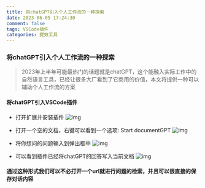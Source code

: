 ```yaml
---
title: 将chatGPT引入个人工作流的一种探索
date: 2023-06-05 17:24:30
comment: false
tags: VSCode插件
categories: 提效工具
---
```


### 将chatGPT引入个人工作流的一种探索

> 2023年上半年可能最热门的话题就是chatGPT，这个能融入实际工作中的自然语言工具，已经让很多大厂看到了它商用的价值，本文将提供一种可以辅助个人工作流的方案

#### 将chatGPT引入VSCode插件

- 打开扩展并安装插件
![img](http://101.43.247.121:9007/video/Documentgpt/20230605174311.png)

- 打开一个空的文档，右键可以看到一个选项: Start documentGPT
![img](http://101.43.247.121:9007/video/Documentgpt/20230605174154.png)

- 将你想问的问题输入到弹出框中
![img](http://101.43.247.121:9007/video/Documentgpt/20230605174447.png)

- 可以看到插件已经将chatGPT的回答写入当前文档
![img](http://101.43.247.121:9007/video/Documentgpt/20230605174637.png)

#### 通过这种形式我们可以不必打开一个url就进行问题的检索，并且可以很直接的保存对话内容
